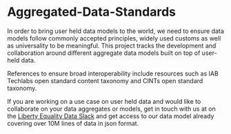 # Aggregated-Data-Standards

In order to bring user held data models to the world, we need to ensure data models follow commonly accepted principles, widely used customs as well as  universality to be meaningful. This project tracks the development and collaboration around different aggregate data models built on top of user-held data. 

References to ensure broad interoperability include resources such as IAB Techlabs open standard content taxonomy and CINTs open standard taxonomy. 

If you are working on a use case on user held data and would like to collaborate on your data aggregates or models, get in touch with us at on the <a href="https://join.slack.com/t/libertyequalitydata/shared_invite/zt-ddr4t974-MCzsch4FSeux8DrFQ2atbQ">Liberty Equality Data Slack</a> and get access to our data model already covering over 10M lines of data in json format. 
